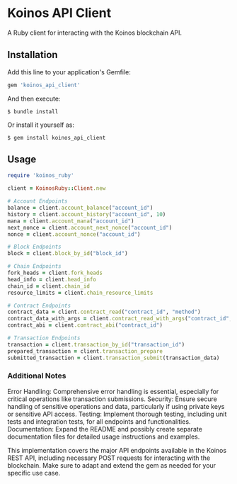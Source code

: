 # Koinos API Client

A Ruby client for interacting with the Koinos blockchain API.

## Installation

Add this line to your application's Gemfile:

```ruby
gem 'koinos_api_client'
```

And then execute:

    $ bundle install

Or install it yourself as:

    $ gem install koinos_api_client

## Usage

```ruby
require 'koinos_ruby'

client = KoinosRuby::Client.new

# Account Endpoints
balance = client.account_balance("account_id")
history = client.account_history("account_id", 10)
mana = client.account_mana("account_id")
next_nonce = client.account_next_nonce("account_id")
nonce = client.account_nonce("account_id")

# Block Endpoints
block = client.block_by_id("block_id")

# Chain Endpoints
fork_heads = client.fork_heads
head_info = client.head_info
chain_id = client.chain_id
resource_limits = client.chain_resource_limits

# Contract Endpoints
contract_data = client.contract_read("contract_id", "method")
contract_data_with_args = client.contract_read_with_args("contract_id", "method", { arg1: "value1" })
contract_abi = client.contract_abi("contract_id")

# Transaction Endpoints
transaction = client.transaction_by_id("transaction_id")
prepared_transaction = client.transaction_prepare
submitted_transaction = client.transaction_submit(transaction_data)
```

### Additional Notes
Error Handling: Comprehensive error handling is essential, especially for critical operations like transaction submissions.
Security: Ensure secure handling of sensitive operations and data, particularly if using private keys or sensitive API access.
Testing: Implement thorough testing, including unit tests and integration tests, for all endpoints and functionalities.
Documentation: Expand the README and possibly create separate documentation files for detailed usage instructions and examples.

This implementation covers the major API endpoints available in the Koinos REST API, including necessary POST requests for interacting with the blockchain. Make sure to adapt and extend the gem as needed for your specific use case.
